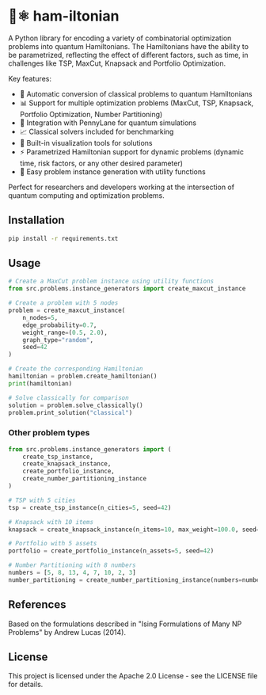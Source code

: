 # 🍖⚛️ ham-iltonian
A Python library for encoding a variety of combinatorial optimization problems into quantum Hamiltonians. The Hamiltonians have the ability to be parametrized, reflecting the effect of different factors, such as time, in challenges like TSP, MaxCut, Knapsack and Portfolio Optimization.

Key features:
- 🔄 Automatic conversion of classical problems to quantum Hamiltonians
- 📊 Support for multiple optimization problems (MaxCut, TSP, Knapsack, Portfolio Optimization, Number Partitioning)
- 🔌 Integration with PennyLane for quantum simulations
- 📈 Classical solvers included for benchmarking
- 🎨 Built-in visualization tools for solutions
- ⚡ Parametrized Hamiltonian support for dynamic problems (dynamic time, risk factors, or any other desired parameter)
- 🧩 Easy problem instance generation with utility functions

Perfect for researchers and developers working at the intersection of quantum computing and optimization problems.

## Installation

```bash
pip install -r requirements.txt
```

## Usage

```python
# Create a MaxCut problem instance using utility functions
from src.problems.instance_generators import create_maxcut_instance

# Create a problem with 5 nodes
problem = create_maxcut_instance(
    n_nodes=5,
    edge_probability=0.7,
    weight_range=(0.5, 2.0),
    graph_type="random",
    seed=42
)

# Create the corresponding Hamiltonian
hamiltonian = problem.create_hamiltonian()
print(hamiltonian)

# Solve classically for comparison
solution = problem.solve_classically()
problem.print_solution("classical")
```

### Other problem types

```python
from src.problems.instance_generators import (
    create_tsp_instance,
    create_knapsack_instance,
    create_portfolio_instance,
    create_number_partitioning_instance
)

# TSP with 5 cities
tsp = create_tsp_instance(n_cities=5, seed=42)

# Knapsack with 10 items
knapsack = create_knapsack_instance(n_items=10, max_weight=100.0, seed=42)

# Portfolio with 5 assets
portfolio = create_portfolio_instance(n_assets=5, seed=42)

# Number Partitioning with 8 numbers
numbers = [5, 8, 13, 4, 7, 10, 2, 3]
number_partitioning = create_number_partitioning_instance(numbers=numbers, seed=42)
```

## References

Based on the formulations described in "Ising Formulations of Many NP Problems" by Andrew Lucas (2014).

## License

This project is licensed under the Apache 2.0 License - see the LICENSE file for details. 
